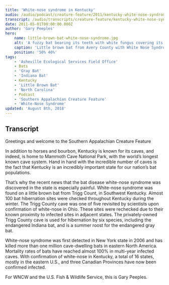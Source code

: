 ```yaml
---
title: 'White-nose syndrome in Kentucky'
audio: /audio/podcast/creature-feature/2011/kentucky-white-nose-syndrome.mp3
transcript: /audio/transcripts/creature-feature/kentucky-white-nose-syndrome.pdf
date: 2011-05-01T00:00:00.000Z
author: 'Gary Peeples'
hero:
    name: little-brown-bat-white-nose-syndrome.jpg
    alt: 'A fuzzy bat bearing its teeth with white fungus covering its face.'
    caption: 'Little brown bat from Avery County with White Nose Syndrome. <a href="https://flic.kr/p/9gLJak">Photo</a> by Gabrielle Graeter, NCWRC.'
    position: '50% 40%'
tags:
    - 'Asheville Ecological Services Field Office'
    - Bats
    - 'Gray Bat'
    - 'Indiana Bat'
    - Kentucky
    - 'Little Brown Bat'
    - 'North Carolina'
    - Podcast
    - 'Southern Appalachian Creature Feature'
    - 'White-Nose Syndrome'
updated: 'August 8th, 2018'
---
```


## Transcript

Greetings and welcome to the Southern Appalachian Creature Feature

In addition to horses and bourbon, Kentucky is known for its caves, and indeed, is home to Mammoth Cave National Park, with the world’s longest known cave system. Hand in hand with the incredible number of caves is the fact that Kentucky is an incredibly important state for our nation’s bat populations.

That’s why the recent news that the bat disease white-nose syndrome was discovered in the state is especially painful. White-nose syndrome was found on a little brown bat from Trigg Count, in Southwest Kentucky. Almost 100 bat hibernation sites were checked throughout Kentucky during the winter.  The Trigg County cave was one of five revisited by scientists upon confirmation of white-nose in Ohio.  These sites were rechecked due to their known proximity to infected sites in adjacent states.  The privately-owned Trigg County cave is used for hibernation by six species, including the endangered Indiana bat, and is a summer roost for the endangered gray bat.

White-nose syndrome was first detected in New York state in 2006 and has killed more than one million cave-dwelling bats in eastern North America.  Mortality rates of bats have reached almost 100% in multi-year infected caves. With confirmation of white-nose in Kentucky, a total of 16 states, mostly in the eastern U.S., and three Canadian Provinces have now been confirmed infected.

For WNCW and the U.S. Fish & Wildlife Service, this is Gary Peeples.